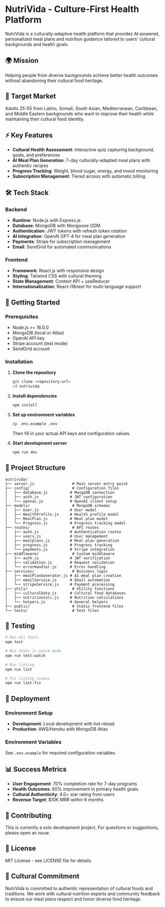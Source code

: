 # NutriVida - Culture-First Health Platform

NutriVida is a culturally-adaptive health platform that provides AI-powered, personalized meal plans and nutrition guidance tailored to users' cultural backgrounds and health goals.

## 🌍 Mission

Helping people from diverse backgrounds achieve better health outcomes without abandoning their cultural food heritage.

## 🎯 Target Market

Adults 25-55 from Latino, Somali, South Asian, Mediterranean, Caribbean, and Middle Eastern backgrounds who want to improve their health while maintaining their cultural food identity.

## ⚡ Key Features

- **Cultural Health Assessment**: Interactive quiz capturing background, goals, and preferences
- **AI Meal Plan Generation**: 7-day culturally-adapted meal plans with authentic recipes
- **Progress Tracking**: Weight, blood sugar, energy, and mood monitoring
- **Subscription Management**: Tiered access with automatic billing

## 🛠 Tech Stack

### Backend
- **Runtime**: Node.js with Express.js
- **Database**: MongoDB with Mongoose ODM
- **Authentication**: JWT tokens with refresh token rotation
- **AI Integration**: OpenAI GPT-4 for meal plan generation
- **Payments**: Stripe for subscription management
- **Email**: SendGrid for automated communications

### Frontend
- **Framework**: React.js with responsive design
- **Styling**: Tailwind CSS with cultural theming
- **State Management**: Context API + useReducer
- **Internationalization**: React-i18next for multi-language support

## 🚀 Getting Started

### Prerequisites
- Node.js >= 16.0.0
- MongoDB (local or Atlas)
- OpenAI API key
- Stripe account (test mode)
- SendGrid account

### Installation

1. **Clone the repository**
   ```bash
   git clone <repository-url>
   cd nutrivida
   ```

2. **Install dependencies**
   ```bash
   npm install
   ```

3. **Set up environment variables**
   ```bash
   cp .env.example .env
   ```
   Then fill in your actual API keys and configuration values.

4. **Start development server**
   ```bash
   npm run dev
   ```

## 📁 Project Structure

```
nutrivida/
├── server.js                 # Main server entry point
├── config/                   # Configuration files
│   ├── database.js          # MongoDB connection
│   ├── auth.js              # JWT configuration
│   └── openai.js            # OpenAI client setup
├── models/                   # MongoDB schemas
│   ├── User.js              # User model
│   ├── HealthProfile.js     # Health profile model
│   ├── MealPlan.js          # Meal plan model
│   └── Progress.js          # Progress tracking model
├── routes/                   # API routes
│   ├── auth.js              # Authentication routes
│   ├── users.js             # User management
│   ├── mealplans.js         # Meal plan generation
│   ├── progress.js          # Progress tracking
│   └── payments.js          # Stripe integration
├── middleware/               # Custom middleware
│   ├── auth.js              # JWT verification
│   ├── validation.js        # Request validation
│   └── errorHandler.js      # Error handling
├── services/                 # Business logic
│   ├── mealPlanGenerator.js # AI meal plan creation
│   ├── emailService.js      # Email automation
│   └── stripeService.js     # Payment processing
├── utils/                    # Utility functions
│   ├── culturalData.js      # Cultural food databases
│   ├── nutritionCalc.js     # Nutrition calculations
│   └── helpers.js           # General helpers
├── public/                   # Static frontend files
└── tests/                    # Test files
```

## 🧪 Testing

```bash
# Run all tests
npm test

# Run tests in watch mode
npm run test:watch

# Run linting
npm run lint

# Fix linting issues
npm run lint:fix
```

## 🚀 Deployment

### Environment Setup
- **Development**: Local development with hot reload
- **Production**: AWS/Heroku with MongoDB Atlas

### Environment Variables
See `.env.example` for required configuration variables.

## 📊 Success Metrics

- **User Engagement**: 70% completion rate for 7-day programs
- **Health Outcomes**: 60% improvement in primary health goals
- **Cultural Authenticity**: 4.0+ star rating from users
- **Revenue Target**: $10K MRR within 6 months

## 🤝 Contributing

This is currently a solo development project. For questions or suggestions, please open an issue.

## 📄 License

MIT License - see LICENSE file for details.

## 🌟 Cultural Commitment

NutriVida is committed to authentic representation of cultural foods and traditions. We work with cultural nutrition experts and community feedback to ensure our meal plans respect and honor diverse food heritage.